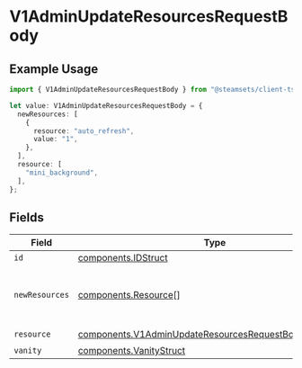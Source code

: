 # V1AdminUpdateResourcesRequestBody

## Example Usage

```typescript
import { V1AdminUpdateResourcesRequestBody } from "@steamsets/client-ts/models/components";

let value: V1AdminUpdateResourcesRequestBody = {
  newResources: [
    {
      resource: "auto_refresh",
      value: "1",
    },
  ],
  resource: [
    "mini_background",
  ],
};
```

## Fields

| Field                                                                                                                          | Type                                                                                                                           | Required                                                                                                                       | Description                                                                                                                    |
| ------------------------------------------------------------------------------------------------------------------------------ | ------------------------------------------------------------------------------------------------------------------------------ | ------------------------------------------------------------------------------------------------------------------------------ | ------------------------------------------------------------------------------------------------------------------------------ |
| `id`                                                                                                                           | [components.IDStruct](../../models/components/idstruct.md)                                                                     | :heavy_minus_sign:                                                                                                             | N/A                                                                                                                            |
| `newResources`                                                                                                                 | [components.Resource](../../models/components/resource.md)[]                                                                   | :heavy_check_mark:                                                                                                             | The resources to add for this account                                                                                          |
| `resource`                                                                                                                     | [components.V1AdminUpdateResourcesRequestBodyResource](../../models/components/v1adminupdateresourcesrequestbodyresource.md)[] | :heavy_check_mark:                                                                                                             | N/A                                                                                                                            |
| `vanity`                                                                                                                       | [components.VanityStruct](../../models/components/vanitystruct.md)                                                             | :heavy_minus_sign:                                                                                                             | N/A                                                                                                                            |